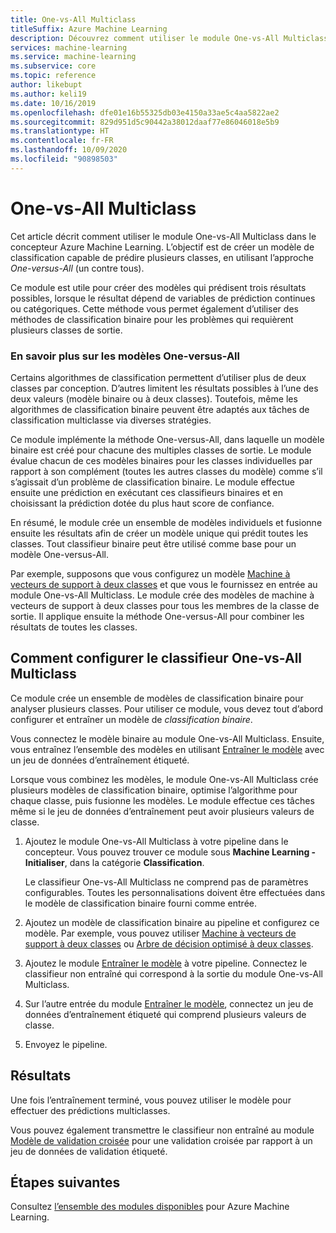 ```yaml
---
title: One-vs-All Multiclass
titleSuffix: Azure Machine Learning
description: Découvrez comment utiliser le module One-vs-All Multiclass dans Azure Machine Learning pour créer un modèle de classification multiclasse à partir d’un ensemble de modèles de classification binaire.
services: machine-learning
ms.service: machine-learning
ms.subservice: core
ms.topic: reference
author: likebupt
ms.author: keli19
ms.date: 10/16/2019
ms.openlocfilehash: dfe01e16b55325db03e4150a33ae5c4aa5822ae2
ms.sourcegitcommit: 829d951d5c90442a38012daaf77e86046018e5b9
ms.translationtype: HT
ms.contentlocale: fr-FR
ms.lasthandoff: 10/09/2020
ms.locfileid: "90898503"
---
```

# <a name="one-vs-all-multiclass"></a>One-vs-All Multiclass

Cet article décrit comment utiliser le module One-vs-All Multiclass dans le concepteur Azure Machine Learning. L’objectif est de créer un modèle de classification capable de prédire plusieurs classes, en utilisant l’approche *One-versus-All* (un contre tous).

Ce module est utile pour créer des modèles qui prédisent trois résultats possibles, lorsque le résultat dépend de variables de prédiction continues ou catégoriques. Cette méthode vous permet également d’utiliser des méthodes de classification binaire pour les problèmes qui requièrent plusieurs classes de sortie.

### <a name="more-about-one-versus-all-models"></a>En savoir plus sur les modèles One-versus-All

Certains algorithmes de classification permettent d’utiliser plus de deux classes par conception. D’autres limitent les résultats possibles à l’une des deux valeurs (modèle binaire ou à deux classes). Toutefois, même les algorithmes de classification binaire peuvent être adaptés aux tâches de classification multiclasse via diverses stratégies. 

Ce module implémente la méthode One-versus-All, dans laquelle un modèle binaire est créé pour chacune des multiples classes de sortie. Le module évalue chacun de ces modèles binaires pour les classes individuelles par rapport à son complément (toutes les autres classes du modèle) comme s’il s’agissait d’un problème de classification binaire. Le module effectue ensuite une prédiction en exécutant ces classifieurs binaires et en choisissant la prédiction dotée du plus haut score de confiance.  

En résumé, le module crée un ensemble de modèles individuels et fusionne ensuite les résultats afin de créer un modèle unique qui prédit toutes les classes. Tout classifieur binaire peut être utilisé comme base pour un modèle One-versus-All.  

Par exemple, supposons que vous configurez un modèle [Machine à vecteurs de support à deux classes](two-class-support-vector-machine.md) et que vous le fournissez en entrée au module One-vs-All Multiclass. Le module crée des modèles de machine à vecteurs de support à deux classes pour tous les membres de la classe de sortie. Il applique ensuite la méthode One-versus-All pour combiner les résultats de toutes les classes.  

## <a name="how-to-configure-the-one-vs-all-multiclass-classifier"></a>Comment configurer le classifieur One-vs-All Multiclass  

Ce module crée un ensemble de modèles de classification binaire pour analyser plusieurs classes. Pour utiliser ce module, vous devez tout d’abord configurer et entraîner un modèle de *classification binaire*. 

Vous connectez le modèle binaire au module One-vs-All Multiclass. Ensuite, vous entraînez l’ensemble des modèles en utilisant [Entraîner le modèle](train-model.md) avec un jeu de données d’entraînement étiqueté.

Lorsque vous combinez les modèles, le module One-vs-All Multiclass crée plusieurs modèles de classification binaire, optimise l’algorithme pour chaque classe, puis fusionne les modèles. Le module effectue ces tâches même si le jeu de données d’entraînement peut avoir plusieurs valeurs de classe.

1. Ajoutez le module One-vs-All Multiclass à votre pipeline dans le concepteur. Vous pouvez trouver ce module sous **Machine Learning - Initialiser**, dans la catégorie **Classification**.

   Le classifieur One-vs-All Multiclass ne comprend pas de paramètres configurables. Toutes les personnalisations doivent être effectuées dans le modèle de classification binaire fourni comme entrée.

2. Ajoutez un modèle de classification binaire au pipeline et configurez ce modèle. Par exemple, vous pouvez utiliser [Machine à vecteurs de support à deux classes](two-class-support-vector-machine.md) ou [Arbre de décision optimisé à deux classes](two-class-boosted-decision-tree.md).

3. Ajoutez le module [Entraîner le modèle](train-model.md) à votre pipeline. Connectez le classifieur non entraîné qui correspond à la sortie du module One-vs-All Multiclass.

4. Sur l’autre entrée du module [Entraîner le modèle](train-model.md), connectez un jeu de données d’entraînement étiqueté qui comprend plusieurs valeurs de classe.

5. Envoyez le pipeline.

## <a name="results"></a>Résultats

Une fois l’entraînement terminé, vous pouvez utiliser le modèle pour effectuer des prédictions multiclasses.

Vous pouvez également transmettre le classifieur non entraîné au module [Modèle de validation croisée](cross-validate-model.md) pour une validation croisée par rapport à un jeu de données de validation étiqueté.


## <a name="next-steps"></a>Étapes suivantes

Consultez [l’ensemble des modules disponibles](module-reference.md) pour Azure Machine Learning. 

